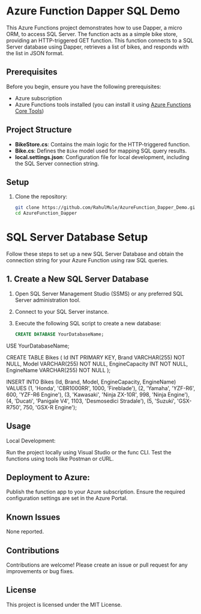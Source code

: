 # Azure Function Dapper SQL Demo

This Azure Functions project demonstrates how to use Dapper, a micro ORM, to access SQL Server. The function acts as a simple bike store, providing an HTTP-triggered GET function. This function connects to a SQL Server database using Dapper, retrieves a list of bikes, and responds with the list in JSON format.

## Prerequisites

Before you begin, ensure you have the following prerequisites:

- Azure subscription
- Azure Functions tools installed (you can install it using [Azure Functions Core Tools](https://docs.microsoft.com/en-us/azure/azure-functions/functions-run-local#install-the-azure-functions-core-tools))

## Project Structure

- **BikeStore.cs**: Contains the main logic for the HTTP-triggered function.
- **Bike.cs**: Defines the `Bike` model used for mapping SQL query results.
- **local.settings.json**: Configuration file for local development, including the SQL Server connection string.

## Setup

1. Clone the repository:

   ```bash
   git clone https://github.com/RahulMule/AzureFunction_Dapper_Demo.git
   cd AzureFunction_Dapper

# SQL Server Database Setup

Follow these steps to set up a new SQL Server Database and obtain the connection string for your Azure Function using raw SQL queries.

## 1. Create a New SQL Server Database

1. Open SQL Server Management Studio (SSMS) or any preferred SQL Server administration tool.
2. Connect to your SQL Server instance.
3. Execute the following SQL script to create a new database:

   ```sql
   CREATE DATABASE YourDatabaseName;

USE YourDatabaseName;

CREATE TABLE Bikes (
    Id INT PRIMARY KEY,
    Brand VARCHAR(255) NOT NULL,
    Model VARCHAR(255) NOT NULL,
    EngineCapacity INT NOT NULL,
    EngineName VARCHAR(255) NOT NULL
);

INSERT INTO Bikes (Id, Brand, Model, EngineCapacity, EngineName)
VALUES
    (1, 'Honda', 'CBR1000RR', 1000, 'Fireblade'),
    (2, 'Yamaha', 'YZF-R6', 600, 'YZF-R6 Engine'),
    (3, 'Kawasaki', 'Ninja ZX-10R', 998, 'Ninja Engine'),
    (4, 'Ducati', 'Panigale V4', 1103, 'Desmosedici Stradale'),
    (5, 'Suzuki', 'GSX-R750', 750, 'GSX-R Engine');

## Usage

Local Development:

Run the project locally using Visual Studio or the func CLI.
Test the functions using tools like Postman or cURL.

## Deployment to Azure:

Publish the function app to your Azure subscription.
Ensure the required configuration settings are set in the Azure Portal.

## Known Issues

None reported.

## Contributions

Contributions are welcome! Please create an issue or pull request for any improvements or bug fixes.

## License

This project is licensed under the MIT License.
